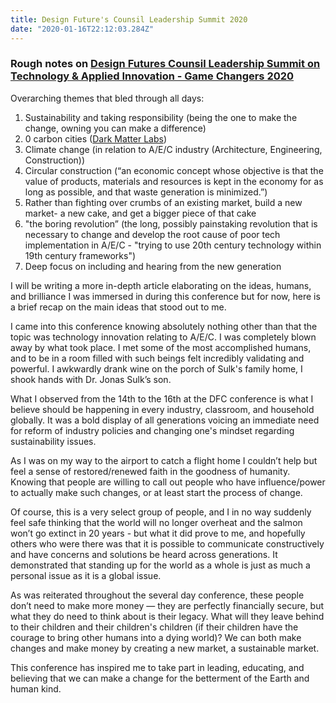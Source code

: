 ```yaml
---
title: Design Future's Counsil Leadership Summit 2020
date: "2020-01-16T22:12:03.284Z"
---
```


### Rough notes on [Design Futures Counsil Leadership Summit on Technology & Applied Innovation - Game Changers 2020](https://www.di-technology-innovation.com/)

Overarching themes that bled through all days:

1. Sustainability and taking responsibility (being the one to make the change, owning you can make a difference)
2. 0 carbon cities ([Dark Matter Labs](https://darkmatterlabs.org/Healthy-Clean-Cities-Deep-Demonstration-Accelerating-European-cities))
3. Climate change (in relation to A/E/C industry (Architecture, Engineering, Construction))
4. Circular construction (“an economic concept whose objective is that the value of products, materials and resources is kept in the economy for as long as possible, and that waste generation is minimized.”)
5. Rather than fighting over crumbs of an existing market, build a new
   market- a new cake, and get a bigger piece of that cake
6. "the boring revolution” (the long, possibly painstaking revolution that is necessary to change and develop the root cause of poor tech implementation in A/E/C - "trying to use 20th century technology within 19th century frameworks")
7. Deep focus on including and hearing from the new generation

I will be writing a more in-depth article elaborating on the ideas, humans, and brilliance I was immersed in during this conference but for now, here is a brief recap on the main ideas that stood out to me.

I came into this conference knowing absolutely nothing other than that the topic was technology innovation relating to A/E/C. I was completely blown away by what took place. I met some of the most accomplished humans, and to be in a room filled with such beings felt incredibly validating and powerful. I awkwardly drank wine on the porch of Sulk's family home, I shook hands with Dr. Jonas Sulk’s son.

What I observed from the 14th to the 16th at the DFC conference is what I believe should be happening in every industry, classroom, and household globally. It was a bold display of all generations voicing an immediate need for reform of industry policies and changing one's mindset regarding sustainability issues.

As I was on my way to the airport to catch a flight home I couldn’t help but feel a sense of restored/renewed faith in the goodness of humanity. Knowing that people are willing to call out people who have influence/power to actually make such changes, or at least start the process of change.

Of course, this is a very select group of people, and I in no way suddenly feel safe thinking that the world will no longer overheat and the salmon won’t go extinct in 20 years - but what it did prove to me, and hopefully others who were there was that it is possible to communicate constructively and have concerns and solutions be heard across generations. It demonstrated that standing up for the world as a whole is just as much a personal issue as it is a global issue.

As was reiterated throughout the several day conference, these people don’t need to make more money — they are perfectly financially secure, but what they do need to think about is their legacy. What will they leave behind to their children and their children's children (if their children have the courage to bring other humans into a dying world)? We can both make changes and make money by creating a new market, a sustainable market.

This conference has inspired me to take part in leading, educating, and believing that we can make a change for the betterment of the Earth and human kind.
